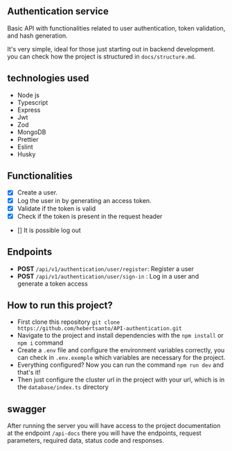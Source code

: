 ## Authentication service

Basic API with functionalities related to user authentication, token validation, and hash generation.

It's very simple, ideal for those just starting out in backend development.
you can check how the project is structured in `docs/structure.md`.

## technologies used

- Node js
- Typescript
- Express
- Jwt
- Zod
- MongoDB
- Prettier
- Eslint
- Husky

## Functionalities

- [x] Create a user.
- [x] Log the user in by generating an access token.
- [x] Validate if the token is valid
- [x] Check if the token is present in the request header
- [] It is possible log out

## **Endpoints**

- **POST** `/api/v1/authentication/user/register`: Register a user
- **POST** `/api/v1/authentication/user/sign-in` : Log in a user and generate a token access

## How to run this project?

- First clone this repository `git clone https://github.com/hebertsanto/API-authentication.git`
- Navigate to the project and install dependencies with the `npm install` or `npm i` command
- Create a `.env` file and configure the environment variables correctly, you can check in `.env.exemple` which variables are necessary for the project.
- Everything configured? Now you can run the command `npm run dev` and that's it!
- Then just configure the cluster url in the project with your url, which is in the `database/index.ts` directory

## swagger

After running the server you will have access to the project documentation at the endpoint `/api-docs` there you will have the endpoints,
request parameters, required data, status code and responses.
